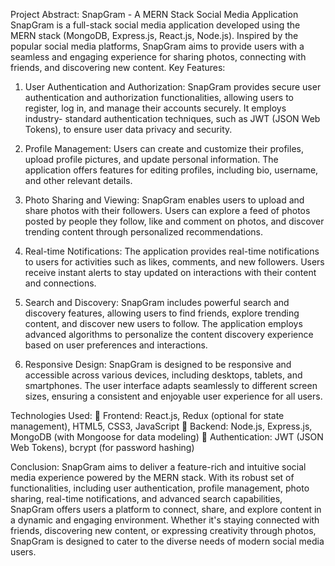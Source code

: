Project Abstract: SnapGram - A MERN Stack Social Media Application
SnapGram is a full-stack social media application developed using the MERN
stack (MongoDB, Express.js, React.js, Node.js). Inspired by the popular social
media platforms, SnapGram aims to provide users with a seamless and
engaging experience for sharing photos, connecting with friends, and
discovering new content. Key Features:
1. User Authentication and Authorization: SnapGram provides secure user
authentication and authorization functionalities, allowing users to
register, log in, and manage their accounts securely. It employs industry- standard authentication techniques, such as JWT (JSON Web Tokens), to
ensure user data privacy and security.

2. Profile Management: Users can create and customize their profiles, upload profile pictures, and update personal information. The
application offers features for editing profiles, including bio, username, and other relevant details.

3. Photo Sharing and Viewing: SnapGram enables users to upload and
share photos with their followers. Users can explore a feed of photos
posted by people they follow, like and comment on photos, and discover
trending content through personalized recommendations.

4. Real-time Notifications: The application provides real-time notifications
to users for activities such as likes, comments, and new followers. Users
receive instant alerts to stay updated on interactions with their content
and connections.

5. Search and Discovery: SnapGram includes powerful search and
discovery features, allowing users to find friends, explore trending
content, and discover new users to follow. The application employs
advanced algorithms to personalize the content discovery experience
based on user preferences and interactions.

6. Responsive Design: SnapGram is designed to be responsive and
accessible across various devices, including desktops, tablets, and
smartphones. The user interface adapts seamlessly to different screen
sizes, ensuring a consistent and enjoyable user experience for all users.


Technologies Used: 
 Frontend: React.js, Redux (optional for state management), HTML5, CSS3, JavaScript
 Backend: Node.js, Express.js, MongoDB (with Mongoose for data
modeling) 
 Authentication: JWT (JSON Web Tokens), bcrypt (for password hashing)


Conclusion:
SnapGram aims to deliver a feature-rich and intuitive social media experience
powered by the MERN stack. With its robust set of functionalities, including
user authentication, profile management, photo sharing, real-time
notifications, and advanced search capabilities, SnapGram offers users a
platform to connect, share, and explore content in a dynamic and engaging
environment. Whether it's staying connected with friends, discovering new
content, or expressing creativity through photos, SnapGram is designed to
cater to the diverse needs of modern social media users.
